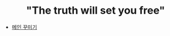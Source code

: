 


# <div align=center>"The truth will set you free"</div>




+ [메인 꾸미기](https://zzsza.github.io/development/2020/07/10/make-github-profile-readme/)

